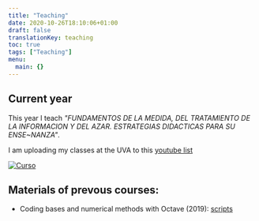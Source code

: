 ```yaml
---
title: "Teaching"
date: 2020-10-26T18:10:06+01:00
draft: false
translationKey: teaching
toc: true
tags: ["Teaching"]
menu:
  main: {}
---
```


## Current year
 This year I teach *"FUNDAMENTOS DE LA MEDIDA, DEL TRATAMIENTO DE LA INFORMACION Y DEL AZAR. ESTRATEGIAS DIDACTICAS PARA SU ENSE~NANZA"*.

I am uploading my classes at the UVA to this  [youtube list](https://www.youtube.com/playlist?list=PLAwpU-CQvsuAtHCKzVpGgnq73e1v2O0Ij)

[![Curso](http://img.youtube.com/vi/4J_BgKyR7G0/0.jpg)](http://www.youtube.com/watch?v=4J_BgKyR7G0 "Curso")

## Materials of prevous courses:
* Coding bases and numerical methods with Octave (2019): [scripts](https://github.com/HugoJBello/clases-octave-2019)
 